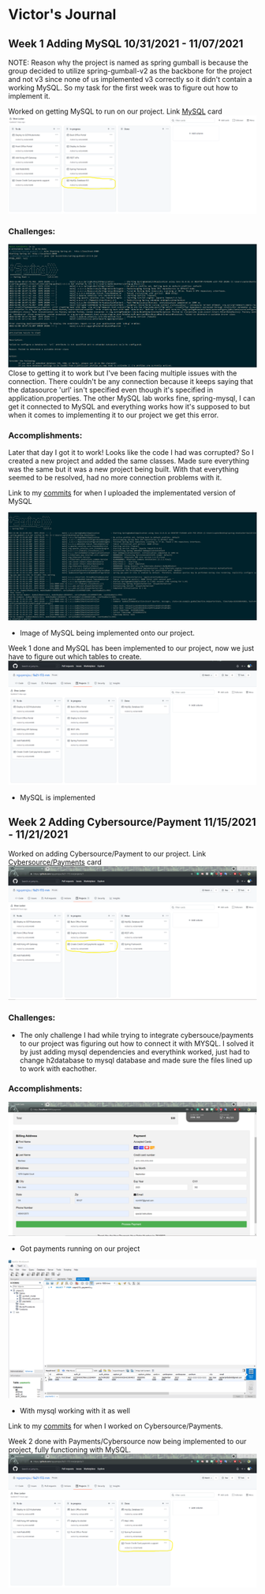 # Victor's Journal
## Week 1 Adding MySQL 10/31/2021 - 11/07/2021
NOTE: Reason why the project is named as spring gumball is because the group decided to utilize spring-gumball-v2 as the backbone for the project and not v3 since none of us implemented v3 correctly so it didn't contain a working MySQL. So my task for the first week was to figure out how to implement it.

Worked on getting MySQL to run on our project. Link [MySQL](https://github.com/nguyensjsu/fa21-172-rvn/projects/1#card-72179787) card
![images](https://github.com/nguyensjsu/fa21-172-rvn/blob/main/Journals/images/vm1.png)

### Challenges:
![images](https://github.com/nguyensjsu/fa21-172-rvn/blob/main/Journals/images/vm2.png)
Close to getting it to work but I've been facing multiple issues with the connection.
There couldn't be any connection because it keeps saying that the datasource 'url' isn't specified even though it's specified in application.properties. The other MySQL lab works fine, spring-mysql, I can get it connected to MySQL and everything works how it's supposed to but when it comes to implementing it to our project we get this error.

### Accomplishments:
Later that day I got it to work!
Looks like the code I had was corrupted? So I created a new project and added the same classes. Made sure everything was the same but it was a new project being built. With that everything seemed to be resolved, had no more connection problems with it.

Link to my [commits](https://github.com/nguyensjsu/fa21-172-rvn/commit/b9b0570e1b30b193d5a6d690436c4ef4c0645857) for when I uploaded the implementated version of MySQL

![images](https://github.com/nguyensjsu/fa21-172-rvn/blob/main/Journals/images/vm3.png)
- Image of MySQL being implemented onto our project.

Week 1 done and MySQL has been implemented to our project, now we just have to figure out which tables to create.
![images](https://github.com/nguyensjsu/fa21-172-rvn/blob/main/Journals/images/vm4.png)
- MySQL is implemented

## Week 2 Adding Cybersource/Payment 11/15/2021 - 11/21/2021

Worked on adding Cybersource/Payment to our project. Link [Cybersource/Payments](https://github.com/nguyensjsu/fa21-172-rvn/projects/1#card-72179587) card
![images](https://github.com/nguyensjsu/fa21-172-rvn/blob/main/Journals/images/vm5.png)


### Challenges:
- The only challenge I had while trying to integrate cybersouce/payments to our project was figuring out how to connect it with MYSQL. I solved it by just adding mysql dependencies and everythink worked, just had to change h2database to mysql database and made sure the files lined up to work with eachother.


### Accomplishments:
![images](https://github.com/nguyensjsu/fa21-172-rvn/blob/main/Journals/images/vm7.png)
- Got payments running on our project

![images](https://github.com/nguyensjsu/fa21-172-rvn/blob/main/Journals/images/vm8.png)
- With mysql working with it as well

Link to my [commits](https://github.com/nguyensjsu/fa21-172-rvn/commit/6b00dea1e9499debb82a5ad5eb12dd5b30589a00) for when I worked on Cybersource/Payments.

Week 2 done with Payments/Cybersource now being implemented to our project, fully functioning with MySQL.
![images](https://github.com/nguyensjsu/fa21-172-rvn/blob/main/Journals/images/vm6.png)


